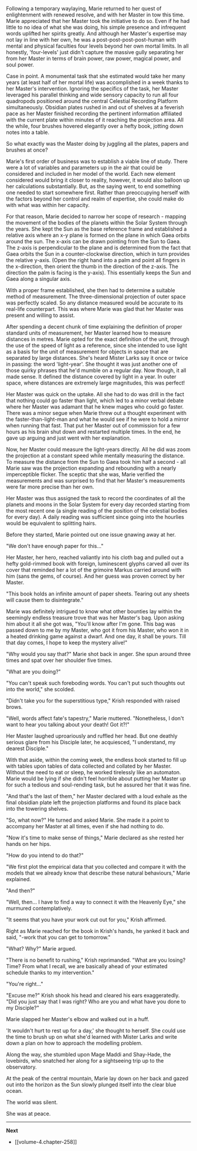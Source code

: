 
Following a temporary waylaying, Marie returned to her quest of enlightenment with renewed resolve, and with her Master in tow this time. Marie appreciated that her Master took the initiative to do so. Even if he had little to no idea of what she was doing, his simple presence and infrequent words uplifted her spirits greatly. And although her Master's expertise may not lay in line with her own, he was a post-post-post-post-human with mental and physical faculties four levels beyond her own mortal limits. In all honestly, 'four-levels' just didn't capture the massive gully separating her from her Master in terms of brain power, raw power, magical power, and soul power.

Case in point. A monumental task that she estimated would take her many years (at least half of her mortal life) was accomplished in a week thanks to her Master's intervention. Ignoring the specifics of the task, her Master leveraged his parallel thinking and wide sensory capacity to run all four quadropods positioned around the central Celestial Recording Platform simultaneously. Obsidian plates rushed in and out of shelves at a feverish pace as her Master finished recording the pertinent information affiliated with the current plate within minutes of it reaching the projection area. All the while, four brushes hovered elegantly over a hefty book, jotting down notes into a table.

So what exactly was the Master doing by juggling all the plates, papers and brushes at once?

Marie's first order of business was to establish a viable line of study. There were a lot of variables and parameters up in the air that could be considered and included in her model of the world. Each new element considered would bring it closer to reality, however, it would also balloon up her calculations substantially. But, as the saying went, to end something one needed to start somewhere first. Rather than preoccupying herself with the factors beyond her control and realm of expertise, she could make do with what was within her capacity.

For that reason, Marie decided to narrow her scope of research - mapping the movement of the bodies of the planets within the Solar System through the years. She kept the Sun as the base reference frame and established a relative axis where an x-y plane is formed on the plane in which Gaea orbits around the sun. The x-axis can be drawn pointing from the Sun to Gaea. The z-axis is perpendicular to the plane and is determined from the fact that Gaea orbits the Sun in a counter-clockwise direction, which in turn provides the relative y-axis. (Open the right hand into a palm and point all fingers in the x-direction, then orient the thumb in the direction of the z-axis. The direction the palm is facing is the y-axis). This essentially keeps the Sun and Gaea along a singular axis.

With a proper frame established, she then had to determine a suitable method of measurement. The three-dimensional projection of outer space was perfectly scaled. So any distance measured would be accurate to its real-life counterpart. This was where Marie was glad that her Master was present and willing to assist.

After spending a decent chunk of time explaining the definition of proper standard units of measurement, her Master learned how to measure distances in metres. Marie opted for the exact definition of the unit, through the use of the speed of light as a reference, since she intended to use light as a basis for the unit of measurement for objects in space that are separated by large distances. She's heard Mister Larks say it once or twice in passing: the word 'light-year'. She thought it was just another one of those quirky phrases that he'd mumble on a regular day. Now though, it all made sense. It defined the distance covered by light in a year. In outer space, where distances are extremely large magnitudes, this was perfect!

Her Master was quick on the uptake. All she had to do was drill in the fact that nothing could go faster than light, which led to a minor verbal debate where her Master was adamant that he knew mages who could go faster. There was a minor segue when Marie threw out a thought experiment with the faster-than-light-man and what he would see if he were to hold a mirror when running that fast. That put her Master out of commission for a few hours as his brain shut down and restarted multiple times. In the end, he gave up arguing and just went with her explanation.

Now, her Master could measure the light-years directly. All he did was zoom the projection at a constant speed while mentally measuring the distance. To measure the distance from the Sun to Gaea took him half a second - all Marie saw was the projection expanding and rebounding with a nearly imperceptible flicker. The sceptic that she was, Marie verified the measurements and was surprised to find that her Master's measurements were far more precise than her own.

Her Master was thus assigned the task to record the coordinates of all the planets and moons in the Solar System for every day recorded starting from the most recent one (a single reading of the position of the celestial bodies for every day). A daily reading was sufficient since going into the hourlies would be equivalent to splitting hairs.

Before they started, Marie pointed out one issue gnawing away at her.

"We don't have enough paper for this..."

Her Master, her hero, reached valiantly into his cloth bag and pulled out a hefty gold-rimmed book with foreign, luminescent glyphs carved all over its cover that reminded her a lot of the grimoire Markus carried around with him (sans the gems, of course). And her guess was proven correct by her Master.

"This book holds an infinite amount of paper sheets. Tearing out any sheets will cause them to disintegrate."

Marie was definitely intrigued to know what other bounties lay within the seemingly endless treasure trove that was her Master's bag. Upon asking him about it all she got was, "You'll know after I'm gone. This bag was passed down to me by my Master, who got it from his Master, who won it in a heated drinking game against a dwarf. And one day, it shall be yours. Till that day comes, I hope to keep the mystery alive!"

"Why would you say that?" Marie shot back in anger. She spun around three times and spat over her shoulder five times.

"What are you doing?"

"You can't speak such foreboding words. You can't put such thoughts out into the world," she scolded.

"Didn't take you for the superstitious type," Krish responded with raised brows.

"Well, words affect fate's tapestry," Marie muttered. "Nonetheless, I don't want to hear you talking about your death! Got it?!"

Her Master laughed uproariously and ruffled her head. But one deathly serious glare from his Disciple later, he acquiesced, "I understand, my dearest Disciple."

With that aside, within the coming week, the endless book started to fill up with tables upon tables of data collected and collated by her Master. Without the need to eat or sleep, he worked tirelessly like an automaton. Marie would be lying if she didn't feel horrible about putting her Master up for such a tedious and soul-rending task, but he assured her that it was fine.

"And that's the last of them," her Master declared with a loud exhale as the final obsidian plate left the projection platforms and found its place back into the towering shelves.

"So, what now?" He turned and asked Marie. She made it a point to accompany her Master at all times, even if she had nothing to do.

"Now it's time to make sense of things," Marie declared as she rested her hands on her hips.

"How do you intend to do that?"

"We first plot the empirical data that you collected and compare it with the models that we already know that describe these natural behaviours," Marie explained.

"And then?"

"Well, then... I have to find a way to connect it with the Heavenly Eye," she murmured contemplatively.

"It seems that you have your work cut out for you," Krish affirmed.

Right as Marie reached for the book in Krish's hands, he yanked it back and said, "-work that you can get to tomorrow."

"What? Why?" Marie argued.

"There is no benefit to rushing," Krish reprimanded. "What are you losing? Time? From what I recall, we are basically ahead of your estimated schedule thanks to my intervention."

"You're right..."

"Excuse me?" Krish shook his head and cleared his ears exaggeratedly. "Did you just say that I was right? Who are you and what have you done to my Disciple?"

Marie slapped her Master's elbow and walked out in a huff.

'It wouldn't hurt to rest up for a day,' she thought to herself. She could use the time to brush up on what she'd learned with Mister Larks and write down a plan on how to approach the modelling problem.

Along the way, she stumbled upon Mage Maddi and Shay-Hade, the lovebirds, who snatched her along for a sightseeing trip up to the observatory.

At the peak of the central mountain, Marie lay down on her back and gazed out into the horizon as the Sun slowly plunged itself into the clear blue ocean.

The world was silent.

She was at peace.

____

**Next**
* [[volume-4.chapter-258]]